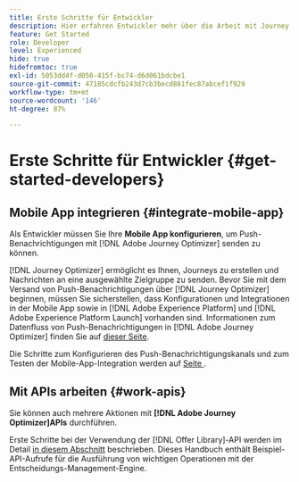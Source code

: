 ```yaml
---
title: Erste Schritte für Entwickler
description: Hier erfahren Entwickler mehr über die Arbeit mit Journey Optimizer.
feature: Get Started
role: Developer
level: Experienced
hide: true
hidefromtoc: true
exl-id: 5053dd4f-d050-415f-bc74-d6d061bdcbe1
source-git-commit: 47185cdcfb243d7cb3becd861fec87abcef1f929
workflow-type: tm+mt
source-wordcount: '146'
ht-degree: 87%

---
```


# Erste Schritte für Entwickler {#get-started-developers}

## Mobile App integrieren {#integrate-mobile-app}

Als Entwickler müssen Sie Ihre **Mobile App konfigurieren**, um Push-Benachrichtigungen mit [!DNL Adobe Journey Optimizer] senden zu können.

[!DNL Journey Optimizer] ermöglicht es Ihnen, Journeys zu erstellen und Nachrichten an eine ausgewählte Zielgruppe zu senden. Bevor Sie mit dem Versand von Push-Benachrichtigungen über [!DNL Journey Optimizer] beginnen, müssen Sie sicherstellen, dass Konfigurationen und Integrationen in der Mobile App sowie in [!DNL Adobe Experience Platform] und [!DNL Adobe Experience Platform Launch] vorhanden sind. Informationen zum Datenfluss von Push-Benachrichtigungen in [!DNL Adobe Journey Optimizer] finden Sie auf [dieser Seite](../../push/push-gs.md).

Die Schritte zum Konfigurieren des Push-Benachrichtigungskanals und zum Testen der Mobile-App-Integration werden auf [ Seite ](../../push/push-configuration.md).

## Mit APIs arbeiten {#work-apis}

Sie können auch mehrere Aktionen mit **[!DNL Adobe Journey Optimizer]APIs** durchführen.

Erste Schritte bei der Verwendung der [!DNL Offer Library]-API werden im Detail [in diesem Abschnitt](../../offers/api-reference/getting-started.md) beschrieben. Dieses Handbuch enthält Beispiel-API-Aufrufe für die Ausführung von wichtigen Operationen mit der Entscheidungs-Management-Engine.
